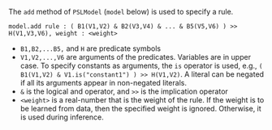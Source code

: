 The `add` method of `PSLModel` (`model` below) is used to specify a rule.

`model.add rule : ( B1(V1,V2) & B2(V3,V4) & ... & B5(V5,V6) ) >> H(V1,V3,V6), weight : <weight>`

* `B1,B2,...B5,` and `H` are predicate symbols
* `V1,V2,...,V6` are arguments of the predicates. Variables are in upper case. To specify constants as arguments, the `is` operator is used, e.g., `( B1(V1,V2) & V1.is("constant1") ) >> H(V1,V2)`. A literal can be negated if all its arguments appear in non-negated literals.
* `&` is the logical and operator, and `>>` is the implication operator
* `<weight>` is a real-number that is the weight of the rule. If the weight is to be learned from data, then the specified weight is ignored. Otherwise, it is used during inference.



 